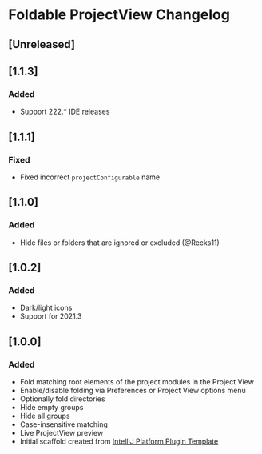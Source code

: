 <!-- Keep a Changelog guide -> https://keepachangelog.com -->

# Foldable ProjectView Changelog

## [Unreleased]

## [1.1.3]
### Added
- Support 222.* IDE releases

## [1.1.1]
### Fixed
- Fixed incorrect `projectConfigurable` name

## [1.1.0]
### Added
- Hide files or folders that are ignored or excluded (@Recks11)

## [1.0.2]
### Added
- Dark/light icons
- Support for 2021.3

## [1.0.0]
### Added
- Fold matching root elements of the project modules in the Project View
- Enable/disable folding via Preferences or Project View options menu
- Optionally fold directories
- Hide empty groups
- Hide all groups
- Case-insensitive matching
- Live ProjectView preview
- Initial scaffold created from [IntelliJ Platform Plugin Template](https://github.com/JetBrains/intellij-platform-plugin-template)